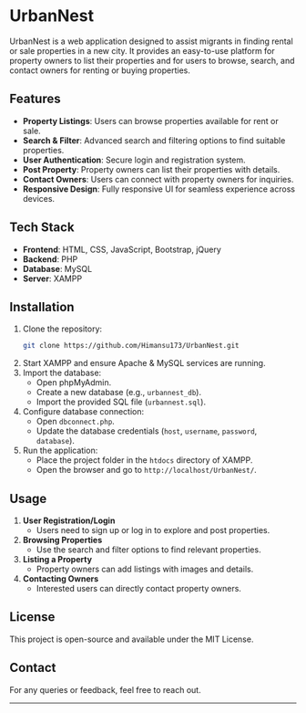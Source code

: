 # UrbanNest

UrbanNest is a web application designed to assist migrants in finding rental or sale properties in a new city. It provides an easy-to-use platform for property owners to list their properties and for users to browse, search, and contact owners for renting or buying properties.

## Features

- **Property Listings**: Users can browse properties available for rent or sale.
- **Search & Filter**: Advanced search and filtering options to find suitable properties.
- **User Authentication**: Secure login and registration system.
- **Post Property**: Property owners can list their properties with details.
- **Contact Owners**: Users can connect with property owners for inquiries.
- **Responsive Design**: Fully responsive UI for seamless experience across devices.

## Tech Stack

- **Frontend**: HTML, CSS, JavaScript, Bootstrap, jQuery
- **Backend**: PHP
- **Database**: MySQL
- **Server**: XAMPP

## Installation

1. Clone the repository:
   ```sh
   git clone https://github.com/Himansu173/UrbanNest.git
   ```
2. Start XAMPP and ensure Apache & MySQL services are running.
3. Import the database:
   - Open phpMyAdmin.
   - Create a new database (e.g., `urbannest_db`).
   - Import the provided SQL file (`urbannest.sql`).
4. Configure database connection:
   - Open `dbconnect.php`.
   - Update the database credentials (`host`, `username`, `password`, `database`).
5. Run the application:
   - Place the project folder in the `htdocs` directory of XAMPP.
   - Open the browser and go to `http://localhost/UrbanNest/`.

## Usage

1. **User Registration/Login**
   - Users need to sign up or log in to explore and post properties.
2. **Browsing Properties**
   - Use the search and filter options to find relevant properties.
3. **Listing a Property**
   - Property owners can add listings with images and details.
4. **Contacting Owners**
   - Interested users can directly contact property owners.

## License

This project is open-source and available under the MIT License.

## Contact

For any queries or feedback, feel free to reach out.

---